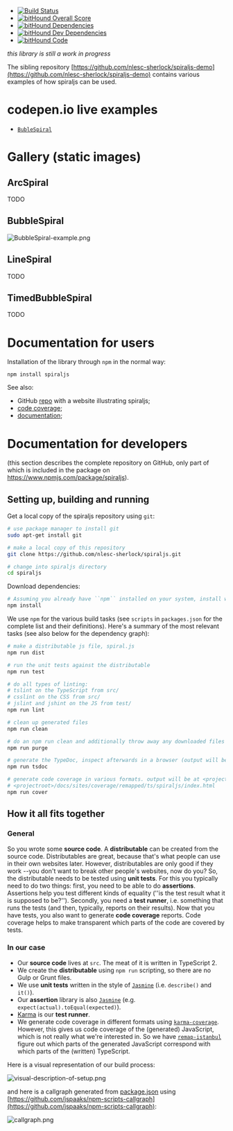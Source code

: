 - [![Build Status](https://travis-ci.org/nlesc-sherlock/spiraljs.svg?branch=master)](https://travis-ci.org/nlesc-sherlock/spiraljs)
- [![bitHound Overall Score](https://www.bithound.io/github/nlesc-sherlock/spiraljs/badges/score.svg)](https://www.bithound.io/github/nlesc-sherlock/spiraljs)
- [![bitHound Dependencies](https://www.bithound.io/github/nlesc-sherlock/spiraljs/badges/dependencies.svg)](https://www.bithound.io/github/nlesc-sherlock/spiraljs/master/dependencies/npm)
- [![bitHound Dev Dependencies](https://www.bithound.io/github/nlesc-sherlock/spiraljs/badges/devDependencies.svg)](https://www.bithound.io/github/nlesc-sherlock/spiraljs/master/dependencies/npm)
- [![bitHound Code](https://www.bithound.io/github/nlesc-sherlock/spiraljs/badges/code.svg)](https://www.bithound.io/github/nlesc-sherlock/spiraljs)

_this library is still a work in progress_

The sibling repository [https://github.com/nlesc-sherlock/spiraljs-demo](https://github.com/nlesc-sherlock/spiraljs-demo) contains various examples of how spiraljs can be used.

# codepen.io live examples

- [``BubleSpiral``](http://codepen.io/jspaaks/pen/mOjeda)

# Gallery (static images)

## ArcSpiral

TODO

## BubbleSpiral

![BubbleSpiral-example.png](https://github.com/nlesc-sherlock/spiraljs/raw/master/docs/BubbleSpiral-example.png "BubbleSpiral-example.png")

## LineSpiral

TODO

## TimedBubbleSpiral

TODO

# Documentation for users

Installation of the library through ``npm`` in the normal way:
```
npm install spiraljs
```

See also:

- GitHub [repo](http://github.com/nlesc-sherlock/spiraljs-demo) with a website illustrating spiraljs;
- [code coverage](http://nlesc-sherlock.github.io/spiraljs/sites/coverage/remapped/src/index.html);
- [documentation](http://nlesc-sherlock.github.io/spiraljs/sites/tsdoc/);

# Documentation for developers

(this section describes the complete repository on GitHub, only part of which is included in the package on https://www.npmjs.com/package/spiraljs).

## Setting up, building and running

Get a local copy of the spiraljs repository using ``git``:

```bash
# use package manager to install git
sudo apt-get install git

# make a local copy of this repository
git clone https://github.com/nlesc-sherlock/spiraljs.git

# change into spiraljs directory
cd spiraljs
```

Download dependencies:

```bash
# Assuming you already have ``npm`` installed on your system, install with:
npm install
```

We use ``npm`` for the various build tasks (see ``scripts`` in ``packages.json`` for the complete list and their definitions). Here's a summary of the most relevant tasks (see also below for the dependency graph):

```bash
# make a distributable js file, spiral.js
npm run dist

# run the unit tests against the distributable
npm run test

# do all types of linting:
# tslint on the TypeScript from src/
# csslint on the CSS from src/
# jslint and jshint on the JS from test/
npm run lint

# clean up generated files
npm run clean

# do an npm run clean and additionally throw away any downloaded files
npm run purge

# generate the TypeDoc, inspect afterwards in a browser (output will be at <projectroot>/docs/sites/tsdoc)
npm run tsdoc

# generate code coverage in various formats. output will be at <projectroot>/docs/sites/coverage/, e.g.
# <projectroot>/docs/sites/coverage/remapped/ts/spiraljs/index.html
npm run cover

```


## How it all fits together

### General

So you wrote some **source code**. A **distributable** can be created from the source code. Distributables are great, because that's what people can use in their own websites later. However, distributables are only good if they work --you don't want to break other people's websites, now do you? So, the distributable needs to be tested using **unit tests**. For this you typically need to do two things: first, you need to be able to do **assertions**. Assertions help you test different kinds of equality (''is the test result what it is supposed to be?''). Secondly, you need a  **test runner**, i.e. something that runs the tests (and then, typically, reports on their results). Now that you have tests, you also want to generate **code coverage** reports. Code coverage helps to make transparent which parts of the code are covered by tests.

### In our case

- Our **source code** lives at ``src``. The meat of it is written in TypeScript 2.
- We create the **distributable** using ``npm run`` scripting, so there are no Gulp or Grunt files.
- We use **unit tests** written in the style of [``Jasmine``](http://jasmine.github.io/2.0/introduction.html) (i.e. ``describe()`` and ``it()``).
- Our **assertion** library is also [``Jasmine``](http://jasmine.github.io/2.0/introduction.html) (e.g. ``expect(actual).toEqual(expected)``).
- [Karma](https://karma-runner.github.io/1.0/index.html) is our **test runner**.
- We generate code coverage in different formats using [``karma-coverage``](https://www.npmjs.com/package/karma-coverage). However, this gives us code coverage of the (generated) JavaScript, which is not really what we're interested in. So we have [``remap-istanbul``](https://www.npmjs.com/package/remap-istanbul) figure out which parts of the generated JavaScript correspond with which parts of the (written) TypeScript.

Here is a visual representation of our build process:

![visual-description-of-setup.png](https://github.com/nlesc-sherlock/spiraljs/raw/master/docs/visual-description-of-setup.png "visual-description-of-setup.png")

and here is a callgraph generated from [package.json](https://github.com/nlesc-sherlock/spiraljs/blob/master/package.json) using [https://github.com/jspaaks/npm-scripts-callgraph](https://github.com/jspaaks/npm-scripts-callgraph):

![callgraph.png](https://github.com/nlesc-sherlock/spiraljs/raw/master/docs/callgraph.png "callgraph.png")





